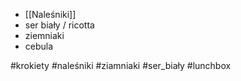 - [[Naleśniki]]
- ser biały / ricotta
- ziemniaki
- cebula


#krokiety #naleśniki #ziamniaki #ser_biały #lunchbox 
